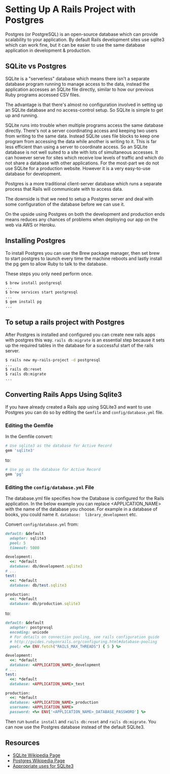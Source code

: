 
# Setting Up A Rails Project with Postgres

Postgres (or PostgreSQL) is an open-source database which can provide scalability to your application.  By default Rails development sites use sqlite3 which can work fine, but it can be easier to use the same database application in development & production.  

## SQLite vs Postgres

SQLite is a "serverless" database which means there isn't a separate database program running to manage access to the data, instead the application accesses an SQLite file directly, similar to how our previous Ruby programs accessed CSV files.  

The advantage is that there's almost no configuration involved in setting up an SQLite database and no access-control setup.  So SQLite is simple to get up and running.  

SQLite runs into trouble when multiple programs access the same database directly.  There's not a server coordinating access and keeping two users from writing to the same data.  Instead SQLite uses file blocks to keep one program from accessing the data while another is writing to it.  This is far less efficient than using a server to coordinate access.  So an SQLite database is not well suited to a site with lots of simultaneous accesses.  It can however serve for sites which receive low levels of traffic and which do not share a database with other applications.  For the most-part we do not use SQLite for a production website.  However it is a very easy-to-use database for development.

Postgres is a more traditional client-server database which runs a separate process that Rails will communicate with to access data.  

The downside is that we need to setup a Postgres server and deal with some configuration of the database before we can use it.  

On the upside using Postgres on both the development and production ends means reduces any chances of problems when deploying our app on the web via AWS or Heroku. 


## Installing Postgres

To install Postgres you can use the Brew package manager, then set brew to start postgres to launch every time the machine reboots and lastly install the pg gem to allow Ruby to talk to the database.  

These steps you only need perform once.

```bash
$ brew install postgresql
...
$ brew services start postgresql
...
$ gem install pg
...
```

## To setup a rails project with Postgres

After Postgres is installed and configured you can create new rails apps with postgres this way.  `rails db:migrate` is an essential step because it sets up the required tables in the database for a successful start of the rails server.  

```bash
$ rails new my-rails-project -d postgresql
...
$ rails db:reset
$ rails db:migrate
...
```

## Converting Rails Apps Using Sqlite3


If you have already created a Rails app using SQLite3 and want to use Postgres you can do so by editing the `Gemfile` and `config/database.yml` file.

### Editing the Gemfile
In the Gemfile convert:  

```ruby
# Use sqlite3 as the database for Active Record
gem 'sqlite3'
``` 

to:

```ruby
# Use pg as the database for Active Record
gem 'pg'
```

### Editing the `config/database.yml` File

The database.yml file specifies how the Database is configured for the Rails application.  In the below example you can replace <APPLICATION_NAME> with the name of the database you choose.  For example in a database of books, you could name it.  `database:  library_development` etc.  

Convert `config/database.yml` from:

```ruby
default: &default
  adapter: sqlite3
  pool: 5
  timeout: 5000

development:
  <<: *default
  database: db/development.sqlite3
# ...
test:
  <<: *default
  database: db/test.sqlite3

production:
  <<: *default
  database: db/production.sqlite3
```

to:

```ruby
default: &default
  adapter: postgresql
  encoding: unicode
  # For details on connection pooling, see rails configuration guide
  # http://guides.rubyonrails.org/configuring.html#database-pooling
  pool: <%= ENV.fetch("RAILS_MAX_THREADS") { 5 } %>

development:
  <<: *default
  database: <APPLICATION_NAME>_development
# ...
test:
  <<: *default
  database: <APPLICATION_NAME>_test

production:
  <<: *default
  database: <APPLICATION_NAME>_production
  username: <APPLICATION_NAME>
  password: <%= ENV['<APPLICATION_NAME>_DATABASE_PASSWORD'] %>
```

Then run `bundle install` and `rails db:reset` and `rails db:migrate`.  You can now use the Postgres database instead of the default SQLite3.

## Resources

-  [SQLite Wikipedia Page](https://en.wikipedia.org/wiki/SQLite)
-  [Postgres Wikipedia Page](https://en.wikipedia.org/wiki/PostgreSQL)
-  [Appropriate uses for SQLite3](https://www.sqlite.org/whentouse.html)
